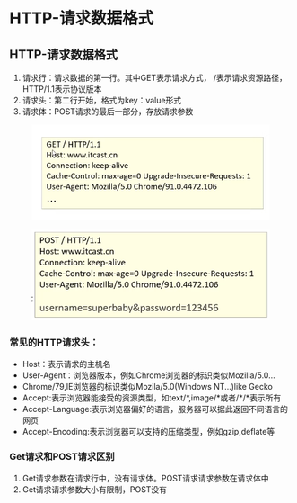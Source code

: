 # HTTP-请求数据格式

## HTTP-请求数据格式

1. 请求行：请求数据的第一行。其中GET表示请求方式， /表示请求资源路径，HTTP/1.1表示协议版本
2. 请求头：第二行开始，格式为key：value形式
3. 请求体：POST请求的最后一部分，存放请求参数

<figure><img src="../.gitbook/assets/image (5) (5).png" alt=""><figcaption></figcaption></figure>

<figure><img src="../.gitbook/assets/image (3) (4) (1).png" alt=""><figcaption></figcaption></figure>

### 常见的HTTP请求头：

* Host：表示请求的主机名
* User-Agent：浏览器版本，例如Chrome浏览器的标识类似Mozilla/5.0...
* Chrome/79,IE浏览器的标识类似Mozila/5.0(Windows NT...)like Gecko
* Accept:表示浏览器能接受的资源类型，如text/\*,image/\*或者/\*/\*表示所有
* Accept-Language:表示浏览器偏好的语言，服务器可以据此返回不同语言的网页
* Accept-Encoding:表示浏览器可以支持的压缩类型，例如gzip,deflate等

### Get请求和POST请求区别

1. Get请求参数在请求行中，没有请求体。POST请求请求参数在请求体中
2. Get请求请求参数大小有限制，POST没有
